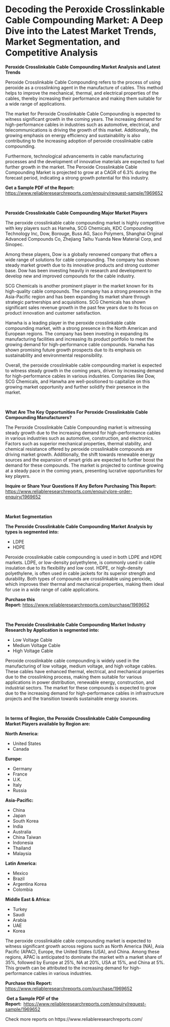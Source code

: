 <p><h1>Decoding the Peroxide Crosslinkable Cable Compounding Market: A Deep Dive into the Latest Market Trends, Market Segmentation, and Competitive Analysis</h1></p><p><strong>Peroxide Crosslinkable Cable Compounding Market Analysis and Latest Trends</strong></p>
<p><p>Peroxide Crosslinkable Cable Compounding refers to the process of using peroxide as a crosslinking agent in the manufacture of cables. This method helps to improve the mechanical, thermal, and electrical properties of the cables, thereby increasing their performance and making them suitable for a wide range of applications.</p><p>The market for Peroxide Crosslinkable Cable Compounding is expected to witness significant growth in the coming years. The increasing demand for high-performance cables in industries such as automotive, electrical, and telecommunications is driving the growth of this market. Additionally, the growing emphasis on energy efficiency and sustainability is also contributing to the increasing adoption of peroxide crosslinkable cable compounding.</p><p>Furthermore, technological advancements in cable manufacturing processes and the development of innovative materials are expected to fuel further growth in the market. The Peroxide Crosslinkable Cable Compounding Market is projected to grow at a CAGR of 6.3% during the forecast period, indicating a strong growth potential for this industry.</p></p>
<p><strong>Get a Sample PDF of the Report:&nbsp;</strong> <a href="https://www.reliableresearchreports.com/enquiry/request-sample/1969652">https://www.reliableresearchreports.com/enquiry/request-sample/1969652</a></p>
<p>&nbsp;</p>
<p><strong>Peroxide Crosslinkable Cable Compounding Major Market Players</strong></p>
<p><p>The peroxide crosslinkable cable compounding market is highly competitive with key players such as Hanwha, SCG Chemicals, KDC Compounding Technology Inc, Dow, Borouge, Buss AG, Saco Polymers, Shanghai Original Advanced Compounds Co, Zhejiang Taihu Yuanda New Material Corp, and Sinopec. </p><p>Among these players, Dow is a globally renowned company that offers a wide range of solutions for cable compounding. The company has shown steady market growth due to its innovative products and strong customer base. Dow has been investing heavily in research and development to develop new and improved compounds for the cable industry. </p><p>SCG Chemicals is another prominent player in the market known for its high-quality cable compounds. The company has a strong presence in the Asia-Pacific region and has been expanding its market share through strategic partnerships and acquisitions. SCG Chemicals has shown significant sales revenue growth in the past few years due to its focus on product innovation and customer satisfaction.</p><p>Hanwha is a leading player in the peroxide crosslinkable cable compounding market, with a strong presence in the North American and European regions. The company has been investing in expanding its manufacturing facilities and increasing its product portfolio to meet the growing demand for high-performance cable compounds. Hanwha has shown promising future growth prospects due to its emphasis on sustainability and environmental responsibility.</p><p>Overall, the peroxide crosslinkable cable compounding market is expected to witness steady growth in the coming years, driven by increasing demand for high-performance cables in various industries. Companies like Dow, SCG Chemicals, and Hanwha are well-positioned to capitalize on this growing market opportunity and further solidify their presence in the market.</p></p>
<p>&nbsp;</p>
<p><strong>What Are The Key Opportunities For Peroxide Crosslinkable Cable Compounding Manufacturers?</strong></p>
<p><p>The Peroxide Crosslinkable Cable Compounding market is witnessing steady growth due to the increasing demand for high-performance cables in various industries such as automotive, construction, and electronics. Factors such as superior mechanical properties, thermal stability, and chemical resistance offered by peroxide crosslinkable compounds are driving market growth. Additionally, the shift towards renewable energy sources and the expansion of smart grids are expected to further boost the demand for these compounds. The market is projected to continue growing at a steady pace in the coming years, presenting lucrative opportunities for key players.</p></p>
<p><strong>Inquire or Share Your Questions If Any Before Purchasing This Report:</strong> <a href="https://www.reliableresearchreports.com/enquiry/pre-order-enquiry/1969652">https://www.reliableresearchreports.com/enquiry/pre-order-enquiry/1969652</a></p>
<p>&nbsp;</p>
<p><strong>Market Segmentation</strong></p>
<p><strong>The Peroxide Crosslinkable Cable Compounding Market Analysis by types is segmented into:</strong></p>
<p><ul><li>LDPE</li><li>HDPE</li></ul></p>
<p><p>Peroxide crosslinkable cable compounding is used in both LDPE and HDPE markets. LDPE, or low-density polyethylene, is commonly used in cable insulation due to its flexibility and low cost. HDPE, or high-density polyethylene, is often used in cable jackets for its superior strength and durability. Both types of compounds are crosslinkable using peroxide, which improves their thermal and mechanical properties, making them ideal for use in a wide range of cable applications.</p></p>
<p><strong>Purchase this Report:&nbsp;</strong><a href="https://www.reliableresearchreports.com/purchase/1969652">https://www.reliableresearchreports.com/purchase/1969652</a></p>
<p>&nbsp;</p>
<p><strong>The Peroxide Crosslinkable Cable Compounding Market Industry Research by Application is segmented into:</strong></p>
<p><ul><li>Low Voltage Cable</li><li>Medium Voltage Cable</li><li>High Voltage Cable</li></ul></p>
<p><p>Peroxide crosslinkable cable compounding is widely used in the manufacturing of low voltage, medium voltage, and high voltage cables. These cables have enhanced thermal, electrical, and mechanical properties due to the crosslinking process, making them suitable for various applications in power distribution, renewable energy, construction, and industrial sectors. The market for these compounds is expected to grow due to the increasing demand for high-performance cables in infrastructure projects and the transition towards sustainable energy sources.</p></p>
<p>&nbsp;</p>
<p><strong>In terms of Region, the Peroxide Crosslinkable Cable Compounding Market Players available by Region are:</strong></p>
<p>
    <p> <strong> North America: </strong>
        <ul>
            <li>United States</li>
            <li>Canada</li>
        </ul>
        </p> 
    <p> <strong> Europe: </strong>
        <ul>
            <li>Germany</li>
            <li>France</li>
            <li>U.K.</li>
            <li>Italy</li>
            <li>Russia</li>
        </ul>
        </p> 
    <p> <strong> Asia-Pacific: </strong>
        <ul>
            <li>China</li>
            <li>Japan</li>
            <li>South Korea</li>
            <li>India</li>
            <li>Australia</li>
            <li>China Taiwan</li>
            <li>Indonesia</li>
            <li>Thailand</li>
            <li>Malaysia</li>
        </ul>
        </p> 
    <p> <strong> Latin America: </strong>
        <ul>
            <li>Mexico</li>
            <li>Brazil</li>
            <li>Argentina Korea</li>
            <li>Colombia</li>
        </ul>
        </p> 
    <p> <strong> Middle East & Africa: </strong>
        <ul>
            <li>Turkey</li>
            <li>Saudi</li>
            <li>Arabia</li>
            <li>UAE</li>
            <li>Korea</li>
        </ul>
    </p>
    </p>
<p><p>The peroxide crosslinkable cable compounding market is expected to witness significant growth across regions such as North America (NA), Asia Pacific (APAC), Europe, the United States (USA), and China. Among these regions, APAC is anticipated to dominate the market with a market share of 35%, followed by Europe at 25%, NA at 20%, USA at 15%, and China at 5%. This growth can be attributed to the increasing demand for high-performance cables in various industries.</p></p>
<p><strong>Purchase this Report: </strong><a href="https://www.reliableresearchreports.com/purchase/1969652">https://www.reliableresearchreports.com/purchase/1969652</a></p>
<p>&nbsp;<strong>Get a Sample PDF of the Report:&nbsp;&nbsp;</strong><a href="https://www.reliableresearchreports.com/enquiry/request-sample/1969652">https://www.reliableresearchreports.com/enquiry/request-sample/1969652</a></p>
<p><strong></strong></p>
<p>Check more reports on https://www.reliableresearchreports.com/</p>